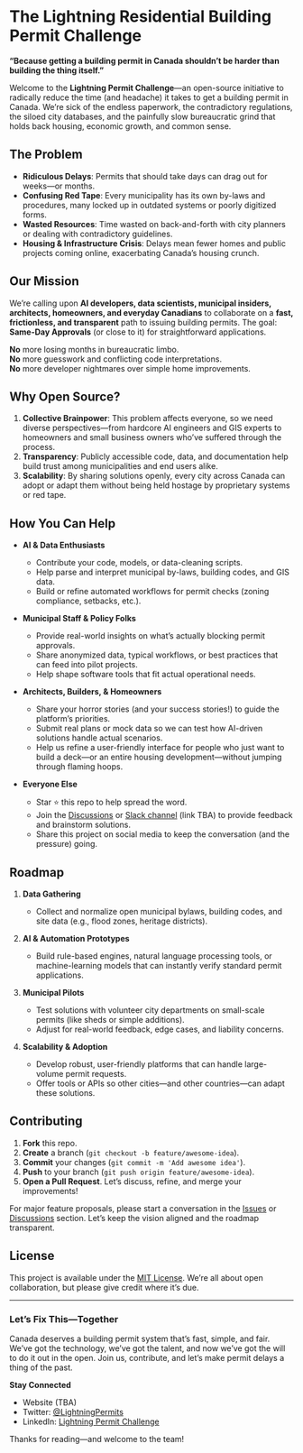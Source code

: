 # The Lightning Residential Building Permit Challenge

**“Because getting a building permit in Canada shouldn’t be harder than building the thing itself.”**

Welcome to the **Lightning Permit Challenge**—an open-source initiative to radically reduce the time (and headache) it takes to get a building permit in Canada. We’re sick of the endless paperwork, the contradictory regulations, the siloed city databases, and the painfully slow bureaucratic grind that holds back housing, economic growth, and common sense.

## The Problem

- **Ridiculous Delays**: Permits that should take days can drag out for weeks—or months.  
- **Confusing Red Tape**: Every municipality has its own by-laws and procedures, many locked up in outdated systems or poorly digitized forms.  
- **Wasted Resources**: Time wasted on back-and-forth with city planners or dealing with contradictory guidelines.  
- **Housing & Infrastructure Crisis**: Delays mean fewer homes and public projects coming online, exacerbating Canada’s housing crunch.

## Our Mission

We’re calling upon **AI developers, data scientists, municipal insiders, architects, homeowners, and everyday Canadians** to collaborate on a **fast, frictionless, and transparent** path to issuing building permits. The goal: **Same-Day Approvals** (or close to it) for straightforward applications. 

**No** more losing months in bureaucratic limbo.  
**No** more guesswork and conflicting code interpretations.  
**No** more developer nightmares over simple home improvements.

## Why Open Source?

1. **Collective Brainpower**: This problem affects everyone, so we need diverse perspectives—from hardcore AI engineers and GIS experts to homeowners and small business owners who’ve suffered through the process.  
2. **Transparency**: Publicly accessible code, data, and documentation help build trust among municipalities and end users alike.  
3. **Scalability**: By sharing solutions openly, every city across Canada can adopt or adapt them without being held hostage by proprietary systems or red tape.

## How You Can Help

- **AI & Data Enthusiasts**  
  - Contribute your code, models, or data-cleaning scripts.  
  - Help parse and interpret municipal by-laws, building codes, and GIS data.  
  - Build or refine automated workflows for permit checks (zoning compliance, setbacks, etc.).

- **Municipal Staff & Policy Folks**  
  - Provide real-world insights on what’s actually blocking permit approvals.  
  - Share anonymized data, typical workflows, or best practices that can feed into pilot projects.  
  - Help shape software tools that fit actual operational needs.

- **Architects, Builders, & Homeowners**  
  - Share your horror stories (and your success stories!) to guide the platform’s priorities.  
  - Submit real plans or mock data so we can test how AI-driven solutions handle actual scenarios.  
  - Help us refine a user-friendly interface for people who just want to build a deck—or an entire housing development—without jumping through flaming hoops.

- **Everyone Else**  
  - Star ⭐ this repo to help spread the word.  
  - Join the [Discussions](#) or [Slack channel](#) (link TBA) to provide feedback and brainstorm solutions.  
  - Share this project on social media to keep the conversation (and the pressure) going.

## Roadmap

1. **Data Gathering**  
   - Collect and normalize open municipal bylaws, building codes, and site data (e.g., flood zones, heritage districts).

2. **AI & Automation Prototypes**  
   - Build rule-based engines, natural language processing tools, or machine-learning models that can instantly verify standard permit applications.

3. **Municipal Pilots**  
   - Test solutions with volunteer city departments on small-scale permits (like sheds or simple additions).  
   - Adjust for real-world feedback, edge cases, and liability concerns.

4. **Scalability & Adoption**  
   - Develop robust, user-friendly platforms that can handle large-volume permit requests.  
   - Offer tools or APIs so other cities—and other countries—can adapt these solutions.

## Contributing

1. **Fork** this repo.  
2. **Create** a branch (`git checkout -b feature/awesome-idea`).  
3. **Commit** your changes (`git commit -m 'Add awesome idea'`).  
4. **Push** to your branch (`git push origin feature/awesome-idea`).  
5. **Open a Pull Request**. Let’s discuss, refine, and merge your improvements!

For major feature proposals, please start a conversation in the [Issues](#) or [Discussions](#) section. Let’s keep the vision aligned and the roadmap transparent.

## License

This project is available under the [MIT License](LICENSE). We’re all about open collaboration, but please give credit where it’s due.

---

### Let’s Fix This—Together

Canada deserves a building permit system that’s fast, simple, and fair. We’ve got the technology, we’ve got the talent, and now we’ve got the will to do it out in the open. Join us, contribute, and let’s make permit delays a thing of the past.

**Stay Connected**  
- Website (TBA)  
- Twitter: [@LightningPermits](#)  
- LinkedIn: [Lightning Permit Challenge](#)  

Thanks for reading—and welcome to the team!

